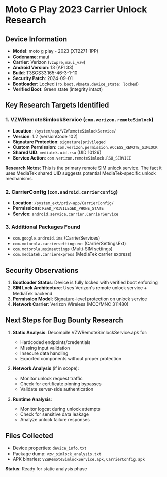 # Moto G Play 2023 Carrier Unlock Research

## Device Information
- **Model**: moto g play - 2023 (XT2271-1PP)
- **Codename**: maui
- **Carrier**: Verizon (`vzwpre`, `maui_vzw`)
- **Android Version**: 13 (API 33)
- **Build**: T3SGS33.165-46-3-1-10
- **Security Patch**: 2024-09-01
- **Bootloader**: Locked (`ro.boot.vbmeta.device_state: locked`)
- **Verified Boot**: Green state (integrity intact)

## Key Research Targets Identified

### 1. VZWRemoteSimlockService (`com.verizon.remoteSimlock`)
- **Location**: `/system/app/VZWRemoteSimlockService/`
- **Version**: 1.2 (versionCode 102)
- **Signature Protection**: `signature|privileged`
- **Custom Permission**: `com.verizon.permission.ACCESS_REMOTE_SIMLOCK`
- **Shared UID**: `mediatek.uid.rsu` (UID 10126)
- **Service Action**: `com.verizon.remoteSimlock.RSU_SERVICE`

**Research Notes**: This is the primary remote SIM unlock service. The fact it uses MediaTek shared UID suggests potential MediaTek-specific unlock mechanisms.

### 2. CarrierConfig (`com.android.carrierconfig`)
- **Location**: `/system_ext/priv-app/CarrierConfig/`
- **Permissions**: `READ_PRIVILEGED_PHONE_STATE`
- **Service**: `android.service.carrier.CarrierService`

### 3. Additional Packages Found
- `com.google.android.ims` (CarrierServices)
- `com.motorola.carriersettingsext` (CarrierSettingsExt)
- `com.motorola.msimsettings` (Multi-SIM settings)
- `com.mediatek.carrierexpress` (MediaTek carrier express)

## Security Observations

1. **Bootloader Status**: Device is fully locked with verified boot enforcing
2. **SIM Lock Architecture**: Uses Verizon's remote unlock service + MediaTek backend
3. **Permission Model**: Signature-level protection on unlock service
4. **Network Carrier**: Verizon Wireless (MCC/MNC 311480)

## Next Steps for Bug Bounty Research

1. **Static Analysis**: Decompile VZWRemoteSimlockService.apk for:
   - Hardcoded endpoints/credentials
   - Missing input validation
   - Insecure data handling
   - Exported components without proper protection

2. **Network Analysis** (if in scope):
   - Monitor unlock request traffic
   - Check for certificate pinning bypasses
   - Validate server-side authentication

3. **Runtime Analysis**:
   - Monitor logcat during unlock attempts
   - Check for sensitive data leakage
   - Analyze unlock failure responses

## Files Collected
- Device properties: `device_info.txt`
- Package dump: `vzw_simlock_analysis.txt`
- APK binaries: `VZWRemoteSimlockService.apk`, `CarrierConfig.apk`

**Status**: Ready for static analysis phase
